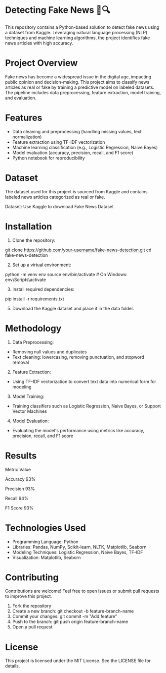 # Detecting Fake News 📰🔍
This repository contains a Python-based solution to detect fake news using a dataset from Kaggle. Leveraging natural language processing (NLP) techniques and machine learning algorithms, the project identifies fake news articles with high accuracy.
# Project Overview
Fake news has become a widespread issue in the digital age, impacting public opinion and decision-making. This project aims to classify news articles as real or fake by training a predictive model on labeled datasets. The pipeline includes data preprocessing, feature extraction, model training, and evaluation.

# Features
- Data cleaning and preprocessing (handling missing values, text normalization)
- Feature extraction using TF-IDF vectorization
- Machine learning classification (e.g., Logistic Regression, Naive Bayes)
- Model evaluation (accuracy, precision, recall, and F1 score)
- Python notebook for reproducibility

# Dataset
The dataset used for this project is sourced from Kaggle and contains labeled news articles categorized as real or fake.

Dataset: Use Kaggle to download Fake News Dataset

# Installation

1. Clone the repository:

git clone https://github.com/your-username/fake-news-detection.git
cd fake-news-detection

2. Set up a virtual environment:

python -m venv env
source env/bin/activate      # On Windows: env\Scripts\activate

3. Install required dependencies:

pip install -r requirements.txt

5. Download the Kaggle dataset and place it in the data folder.


# Methodology

1. Data Preprocessing:
- Removing null values and duplicates
- Text cleaning: lowercasing, removing punctuation, and stopword removal

2. Feature Extraction:
- Using TF-IDF vectorization to convert text data into numerical form for modeling

3. Model Training:
- Training classifiers such as Logistic Regression, Naive Bayes, or Support Vector Machines

4. Model Evaluation:
- Evaluating the model's performance using metrics like accuracy, precision, recall, and F1 score

# Results
Metric	Value

Accuracy	93%

Precision	93%

Recall	94%

F1 Score	93%


# Technologies Used
- Programming Language: Python
- Libraries: Pandas, NumPy, Scikit-learn, NLTK, Matplotlib, Seaborn
- Modeling Techniques: Logistic Regression, Naive Bayes, TF-IDF
- Visualization: Matplotlib, Seaborn

# Contributing
Contributions are welcome! Feel free to open issues or submit pull requests to improve this project.
1. Fork the repository
2. Create a new branch: git checkout -b feature-branch-name
3. Commit your changes: git commit -m "Add feature"
4. Push to the branch: git push origin feature-branch-name
5. Open a pull request

# License
This project is licensed under the MIT License. See the LICENSE file for details.
